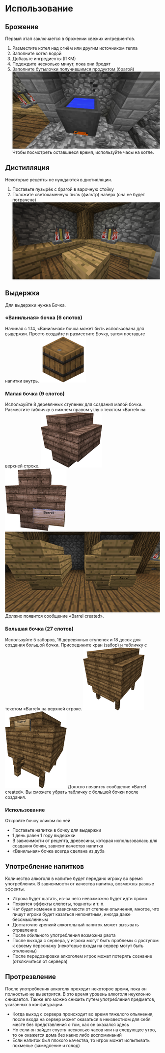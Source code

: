 # Использование
## Брожение
Первый этап заключается в брожении свежих ингредиентов.
1. Разместите котел над огнём или другим источником тепла
2. Заполните котел водой
3. Добавьте ингредиенты (ПКМ)
4. Подождите несколько минут, пока они бродят
5. Заполните бутылочки получившимся продуктом (брагой)
![Брожение](/assets/usage/fermenting.png)
Чтобы посмотреть оставшееся время, используйте часы на котле.
## Дистилляция
Некоторые рецепты не нуждаются в дистилляции.
1. Поставьте пузырёк с брагой в варочную стойку
2. Положите светокаменную пыль (фильтр) наверх (она не будет потрачена)
![Дистилляция](/assets/usage/distilling.png)
## Выдержка
Для выдержки нужна Бочка.
### «Ванильная» бочка (6 слотов)
Начиная с 1.14, «Ванильная» бочка может быть использована для выдержки. Просто создайте и разместите Бочку, затем поставьте напитки внутрь.
![«Ванильная» бочка](/assets/usage/aging-vanilla-barrel.png)
### Малая бочка (9 слотов)
Используйте 8 деревянных ступенек для создания малой бочки.
Разместите табличку в нижнем правом углу с текстом «Barrel» на верхней строке.
![Малая бочка (1)](/assets/usage/aging-small-barrel-1.png)
![Малая бочка (2)](/assets/usage/aging-small-barrel-2.png)
![Малая бочка (3)](/assets/usage/aging-small-barrel-3.png)
Должно появится сообщение «Barrel created».
### Большая бочка (27 слотов)
Используйте 5 заборов, 16 деревянных ступенек и 18 досок для создания большой бочки. Присоедините кран (забор) и табличку с текстом «Barrel» на верхней строке.
![Большая бочка (1)](/assets/usage/aging-big-barrel-1.png)
![Большая бочка (2)](/assets/usage/aging-big-barrel-2.png)
Должно появится сообщение «Barrel created».
Вы сможете убрать табличку с большой бочки после создания.
### Использование
Откройте бочку кликом по ней.
- Поставьте напитки в бочку для выдержки
- 1 день равен 1 году выдержки
- В зависимости от рецепта, древесины, которая использовалась для создания бочки, зависит качество напитка
- «Ванильная» бочка всегда сделана из дуба
## Употребление напитков
Количество алкоголя в напитке будет передано игроку во время употребления. В зависимости от качества напитка, возможны разные эффекты.
- Игрока будет шатать, из-за чего невозможно будет идти прямо
- Появятся эффекты слепоты, тошноты и т. п.
- Чат будет изменен в зависимости от степени опьянения, многое, что пишут игроки будет казаться непонятным, иногда даже бессмысленным
- Достаточно крепкий алкогольный напиток может вызывать отравление
- После обильного употребления возможна рвота
- После выхода с сервера, у игрока могут быть проблемы с доступом к своему персонажу (некоторые входы на сервер могут быть отклонены)
- После передозировки алкоголем игрок может потерять сознание (отключиться от сервера)
## Протрезвление
После употребления алкоголя проходит некоторое время, пока он полностью не выветрится. В это время уровень алкоголя неуклонно снижается. Также его можно снизить путем употребления предметов, указанных в конфигурации.
- Когда выход с сервера происходит во время тяжелого опьянения, после входа на сервер может оказаться в неизвестном для себя месте без представления о том, как он оказался здесь
- Но если он зайдет спустя несколько часов или на следующее утро, то он окажется дома без каких либо воспоминаний
- Если напиток был плохого качества, то игрок может испытывать похмелье (замедление и голод)
